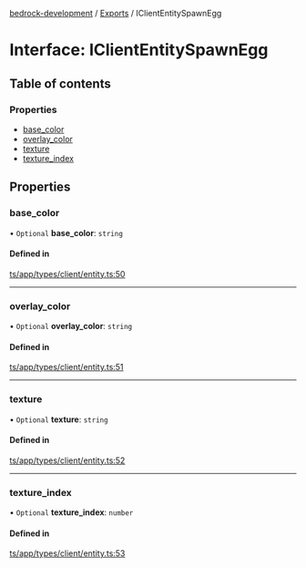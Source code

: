 [bedrock-development](../README.md) / [Exports](../modules.md) / IClientEntitySpawnEgg

# Interface: IClientEntitySpawnEgg

## Table of contents

### Properties

- [base\_color](IClientEntitySpawnEgg.md#base_color)
- [overlay\_color](IClientEntitySpawnEgg.md#overlay_color)
- [texture](IClientEntitySpawnEgg.md#texture)
- [texture\_index](IClientEntitySpawnEgg.md#texture_index)

## Properties

### base\_color

• `Optional` **base\_color**: `string`

#### Defined in

[ts/app/types/client/entity.ts:50](https://github.com/DauntlessStudio/Bedrock-Developments/blob/9a78313/ts/app/types/client/entity.ts#L50)

___

### overlay\_color

• `Optional` **overlay\_color**: `string`

#### Defined in

[ts/app/types/client/entity.ts:51](https://github.com/DauntlessStudio/Bedrock-Developments/blob/9a78313/ts/app/types/client/entity.ts#L51)

___

### texture

• `Optional` **texture**: `string`

#### Defined in

[ts/app/types/client/entity.ts:52](https://github.com/DauntlessStudio/Bedrock-Developments/blob/9a78313/ts/app/types/client/entity.ts#L52)

___

### texture\_index

• `Optional` **texture\_index**: `number`

#### Defined in

[ts/app/types/client/entity.ts:53](https://github.com/DauntlessStudio/Bedrock-Developments/blob/9a78313/ts/app/types/client/entity.ts#L53)
